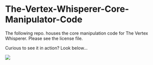 # The-Vertex-Whisperer-Core-Manipulator-Code
The following repo. houses the core manipulation code for The Vertex Whisperer. Please see the license file.

Curious to see it in action? Look below...

![](https://media.giphy.com/media/Kx8f7AQJfewZ4OeMGJ/giphy-downsized-large.gif)
